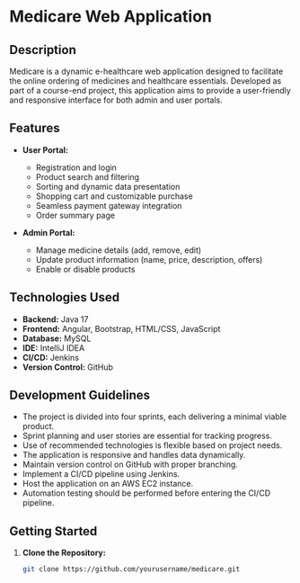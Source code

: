 # Medicare Web Application

## Description

Medicare is a dynamic e-healthcare web application designed to facilitate the online ordering of medicines and healthcare essentials. Developed as part of a course-end project, this application aims to provide a user-friendly and responsive interface for both admin and user portals.

## Features

- **User Portal:**
  - Registration and login
  - Product search and filtering
  - Sorting and dynamic data presentation
  - Shopping cart and customizable purchase
  - Seamless payment gateway integration
  - Order summary page

- **Admin Portal:**
  - Manage medicine details (add, remove, edit)
  - Update product information (name, price, description, offers)
  - Enable or disable products

## Technologies Used

- **Backend:** Java 17
- **Frontend:** Angular, Bootstrap, HTML/CSS, JavaScript
- **Database:** MySQL
- **IDE:** IntelliJ IDEA
- **CI/CD:** Jenkins
- **Version Control:** GitHub

## Development Guidelines

- The project is divided into four sprints, each delivering a minimal viable product.
- Sprint planning and user stories are essential for tracking progress.
- Use of recommended technologies is flexible based on project needs.
- The application is responsive and handles data dynamically.
- Maintain version control on GitHub with proper branching.
- Implement a CI/CD pipeline using Jenkins.
- Host the application on an AWS EC2 instance.
- Automation testing should be performed before entering the CI/CD pipeline.

## Getting Started

1. **Clone the Repository:**
   ```bash
   git clone https://github.com/yourusername/medicare.git
